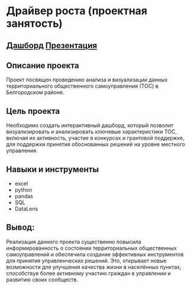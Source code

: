 # Драйвер роста (проектная занятость)

[Дашборд](https://datalens.yandex/kvkel9t992xe7)   [Презентация](https://disk.yandex.ru/i/VdA9QAmHUZWBaQ)
--

## Описание проекта

Проект посвящен проведению анализа и визуализации данных территориального общественного самоуправления (ТОС) в Белгородском районе. 

## Цель проекта

Необходимо создать интерактивный дашборд, который позволит визуализировать и анализировать ключевые характеристики ТОС, включая их активность, участие в конкурсах и грантовой поддержке, для поддержки принятия обоснованных решений на уровне местного управления.

## Навыки и инструменты
- excel
- python
- pandas
- SQL
- DataLens

## Вывод:

Реализация данного проекта существенно повысила информированность о состоянии территориальных общественных самоуправлений и обеспечила создание эффективных инструментов для принятия управленческих решений. Это, открывает новые возможности для улучшения качества жизни в населённых пунктах, способствуя более активному участию граждан в управлении и развитию своих сообществ.